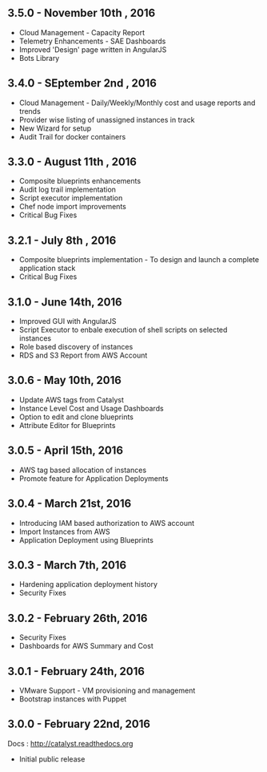 3.5.0 - November 10th , 2016
----------------------------
* Cloud Management - Capacity Report
* Telemetry Enhancements - SAE Dashboards
* Improved 'Design' page written in AngularJS
* Bots Library

3.4.0 - SEptember 2nd , 2016
----------------------------
* Cloud Management - Daily/Weekly/Monthly cost and usage reports and trends
* Provider wise listing of unassigned instances in track
* New Wizard for setup
* Audit Trail for docker containers


3.3.0 - August 11th , 2016
----------------------------
* Composite blueprints enhancements
* Audit log trail implementation
* Script executor implementation
* Chef node import improvements
* Critical Bug Fixes

3.2.1 - July 8th , 2016
----------------------------
* Composite blueprints implementation - To design and launch a complete application stack
* Critical Bug Fixes

3.1.0 - June 14th, 2016
----------------------------
* Improved GUI with AngularJS
* Script Executor to enbale execution of shell scripts on selected instances
* Role based discovery of instances
* RDS and S3 Report from AWS Account

3.0.6 - May 10th, 2016
----------------------------
* Update AWS tags from Catalyst
* Instance Level Cost and Usage Dashboards
* Option to edit and clone blueprints
* Attribute Editor for Blueprints

3.0.5 - April 15th, 2016
----------------------------
* AWS tag based allocation of instances
* Promote feature for Application Deployments

3.0.4 - March 21st, 2016
----------------------------
* Introducing IAM based authorization to AWS account
* Import Instances from AWS
* Application Deployment using Blueprints

3.0.3 - March 7th, 2016
----------------------------
* Hardening application deployment history
* Security Fixes

3.0.2 - February 26th, 2016
----------------------------
* Security Fixes
* Dashboards for AWS Summary and Cost

3.0.1 - February 24th, 2016
---------------------------
* VMware Support - VM provisioning and management 
* Bootstrap instances with Puppet

3.0.0 - February 22nd, 2016
---------------------------

Docs : http://catalyst.readthedocs.org

* Initial public release
